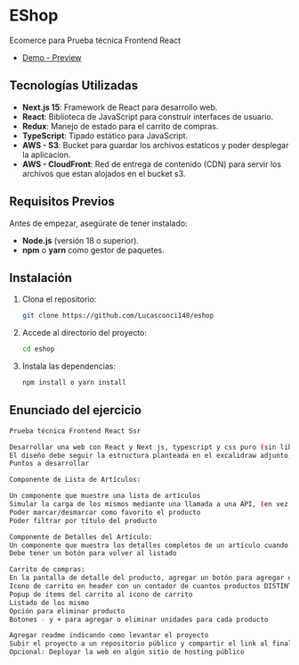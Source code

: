 # EShop

Ecomerce para Prueba técnica Frontend React

- [Demo - Preview](https://cardcreditform.web.app/)

## Tecnologías Utilizadas

- **Next.js 15**: Framework de React para desarrollo web.
- **React**: Biblioteca de JavaScript para construir interfaces de usuario.
- **Redux**: Manejo de estado para el carrito de compras.
- **TypeScript**: Tipado estático para JavaScript.
- **AWS - S3**: Bucket para guardar los archivos estaticos y poder desplegar la aplicacion.
- **AWS - CloudFront**: Red de entrega de contenido (CDN) para servir los archivos que estan alojados en el bucket s3.

## Requisitos Previos

Antes de empezar, asegúrate de tener instalado:

- **Node.js** (versión 18 o superior).
- **npm** o **yarn** como gestor de paquetes.

## Instalación

1. Clona el repositorio:

   ```bash
   git clone https://github.com/Lucasconci148/eshop
   ```

2. Accede al directorio del proyecto:

   ```bash
   cd eshop
   ```

3. Instala las dependencias:
   ```bash
   npm install o yarn install
   ```

## Enunciado del ejercicio

```bash
Prueba técnica Frontend React Ssr

Desarrollar una web con React y Next js, typescript y css puro (sin librerías de componentes), que permita mostrar un listado de productos y seleccionar uno para ver su detalle.
El diseño debe seguir la estructura planteada en el excalidraw adjunto, los detalles no especificados quedan a libre elección.
Puntos a desarrollar

Componente de Lista de Artículos:

Un componente que muestre una lista de artículos
Simular la carga de los mismos mediante una llamada a una API, (en vez de ejecutar la llamada, usar los datos mockeados)
Poder marcar/desmarcar como favorito el producto
Poder filtrar por título del producto

Componente de Detalles del Artículo:
Un componente que muestra los detalles completos de un artículo cuando se hace clic en el título en la lista.
Debe tener un botón para volver al listado

Carrito de compras:
En la pantalla de detalle del producto, agregar un botón para agregar el producto al carrito
Icono de carrito en header con un contador de cuantos productos DISTINTOS hay agregados
Popup de ítems del carrito al icono de carrito
Listado de los mismo
Opción para eliminar producto
Botones - y + para agregar o eliminar unidades para cada producto

Agregar readme indicando como levantar el proyecto
Subir el proyecto a un repositorio público y compartir el link al finalizar.
Opcional: Deployar la web en algún sitio de hosting público
```
